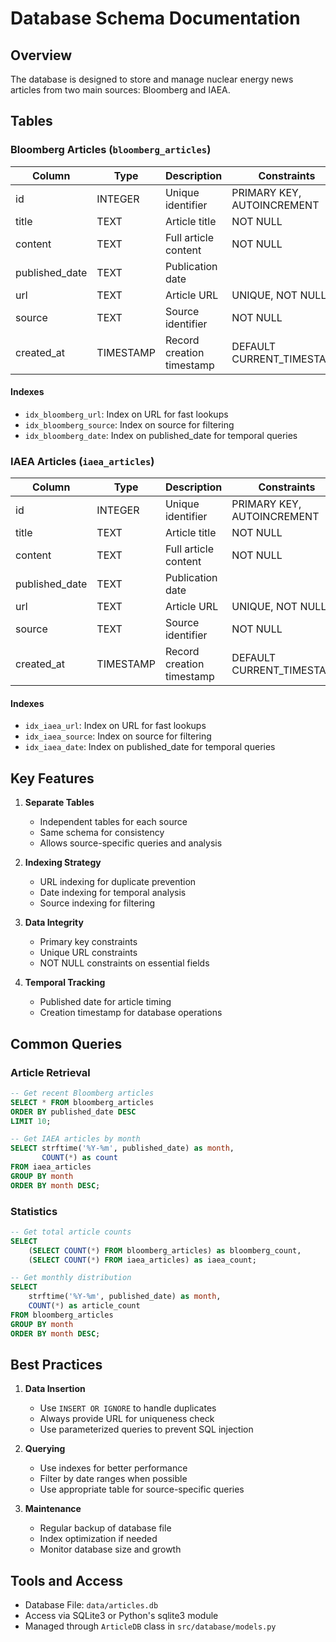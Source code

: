 # Database Schema Documentation

## Overview
The database is designed to store and manage nuclear energy news articles from two main sources: Bloomberg and IAEA.

## Tables

### Bloomberg Articles (`bloomberg_articles`)

| Column         | Type      | Description                               | Constraints           |
|---------------|-----------|-------------------------------------------|--------------------|
| id            | INTEGER   | Unique identifier                         | PRIMARY KEY, AUTOINCREMENT |
| title         | TEXT      | Article title                             | NOT NULL          |
| content       | TEXT      | Full article content                      | NOT NULL          |
| published_date| TEXT      | Publication date                          |                   |
| url           | TEXT      | Article URL                               | UNIQUE, NOT NULL  |
| source        | TEXT      | Source identifier                         | NOT NULL          |
| created_at    | TIMESTAMP | Record creation timestamp                 | DEFAULT CURRENT_TIMESTAMP |

#### Indexes
- `idx_bloomberg_url`: Index on URL for fast lookups
- `idx_bloomberg_source`: Index on source for filtering
- `idx_bloomberg_date`: Index on published_date for temporal queries

### IAEA Articles (`iaea_articles`)

| Column         | Type      | Description                               | Constraints           |
|---------------|-----------|-------------------------------------------|--------------------|
| id            | INTEGER   | Unique identifier                         | PRIMARY KEY, AUTOINCREMENT |
| title         | TEXT      | Article title                             | NOT NULL          |
| content       | TEXT      | Full article content                      | NOT NULL          |
| published_date| TEXT      | Publication date                          |                   |
| url           | TEXT      | Article URL                               | UNIQUE, NOT NULL  |
| source        | TEXT      | Source identifier                         | NOT NULL          |
| created_at    | TIMESTAMP | Record creation timestamp                 | DEFAULT CURRENT_TIMESTAMP |

#### Indexes
- `idx_iaea_url`: Index on URL for fast lookups
- `idx_iaea_source`: Index on source for filtering
- `idx_iaea_date`: Index on published_date for temporal queries

## Key Features

1. **Separate Tables**
   - Independent tables for each source
   - Same schema for consistency
   - Allows source-specific queries and analysis

2. **Indexing Strategy**
   - URL indexing for duplicate prevention
   - Date indexing for temporal analysis
   - Source indexing for filtering

3. **Data Integrity**
   - Primary key constraints
   - Unique URL constraints
   - NOT NULL constraints on essential fields

4. **Temporal Tracking**
   - Published date for article timing
   - Creation timestamp for database operations

## Common Queries

### Article Retrieval
```sql
-- Get recent Bloomberg articles
SELECT * FROM bloomberg_articles 
ORDER BY published_date DESC 
LIMIT 10;

-- Get IAEA articles by month
SELECT strftime('%Y-%m', published_date) as month,
       COUNT(*) as count
FROM iaea_articles
GROUP BY month
ORDER BY month DESC;
```

### Statistics
```sql
-- Get total article counts
SELECT 
    (SELECT COUNT(*) FROM bloomberg_articles) as bloomberg_count,
    (SELECT COUNT(*) FROM iaea_articles) as iaea_count;

-- Get monthly distribution
SELECT 
    strftime('%Y-%m', published_date) as month,
    COUNT(*) as article_count
FROM bloomberg_articles
GROUP BY month
ORDER BY month DESC;
```

## Best Practices

1. **Data Insertion**
   - Use `INSERT OR IGNORE` to handle duplicates
   - Always provide URL for uniqueness check
   - Use parameterized queries to prevent SQL injection

2. **Querying**
   - Use indexes for better performance
   - Filter by date ranges when possible
   - Use appropriate table for source-specific queries

3. **Maintenance**
   - Regular backup of database file
   - Index optimization if needed
   - Monitor database size and growth

## Tools and Access

- Database File: `data/articles.db`
- Access via SQLite3 or Python's sqlite3 module
- Managed through `ArticleDB` class in `src/database/models.py`
